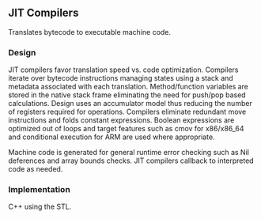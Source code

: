 ## JIT Compilers
Translates bytecode to executable machine code. 

### Design
JIT compilers favor translation speed vs. code optimization. Compilers iterate over bytecode instructions managing states using a stack and metadata associated with each translation. Method/function variables are stored in the native stack frame eliminating the need for push/pop based calculations. Design uses an accumulator model thus reducing the number of registers required for operations. Compilers eliminate redundant move instructions and folds constant expressions. Boolean expressions are optimized out of loops and target features such as cmov for x86/x86_64 and conditional execution for ARM are used where appropriate.

Machine code is generated for general runtime error checking such as Nil deferences and array bounds checks. JIT compilers callback to interpreted code as needed.

### Implementation
C++ using the STL.